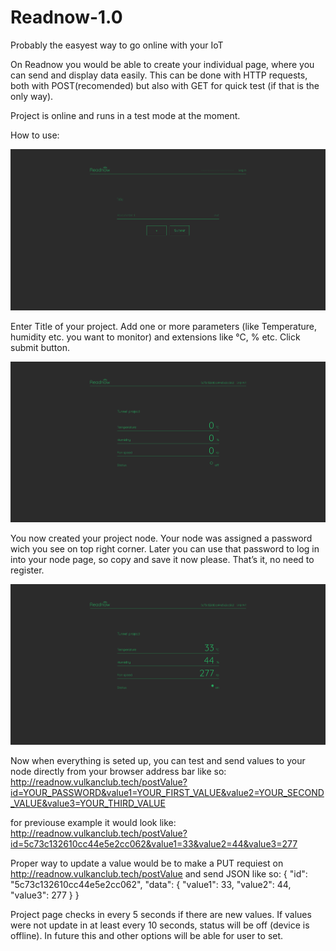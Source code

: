 # Readnow-1.0
Probably the easyest way to go online with your IoT

On Readnow you would be able to create your individual page, where you can send and display data easily. This can be done with HTTP requests, both with POST(recomended) but also with GET for quick test (if that is the only way).

Project is online and runs in a test mode at the moment.

How to use:

![](screenshots/Screenshot_mainpage_Readnow.png)

Enter Title of your project. Add one or more parameters (like Temperature, humidity etc. you want to monitor) and extensions like °C, % etc. Click submit button.


![](screenshots/Screenshot_nodeview_Readnow.png)

You now created your project node. Your node was assigned a password wich you see on top right corner. Later you can use that password to log in into your node page, so copy and save it now please.
That’s it, no need to register.


![](screenshots/Screenshot_node_with_value_Readnow.png)

Now when everything is seted up, you can test and send values to your node directly from your browser address bar like so:
http://readnow.vulkanclub.tech/postValue?id=YOUR_PASSWORD&value1=YOUR_FIRST_VALUE&value2=YOUR_SECOND_VALUE&value3=YOUR_THIRD_VALUE

for previouse example it would look like:
http://readnow.vulkanclub.tech/postValue?id=5c73c132610cc44e5e2cc062&value1=33&value2=44&value3=277


Proper way to update a value would be to make a PUT requiest on http://readnow.vulkanclub.tech/postValue and send JSON like so:
{
    "id": "5c73c132610cc44e5e2cc062",
    "data": {
        "value1": 33,
        "value2": 44,
        "value3": 277
    }
}

Project page checks in every 5 seconds if there are new values.
If values were not update in at least every 10 seconds, status will be off (device is offline). In future this and other options will be able for user to set.
